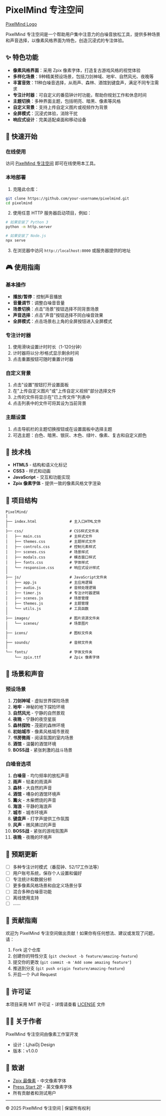 # PixelMind 专注空间

[PixelMind Logo](icons/logo.svg)

PixelMind 专注空间是一个帮助用户集中注意力的白噪音放松工具，提供多种场景和声音选择，以像素风格界面为特色，创造沉浸式的专注体验。

## ✨ 特色功能

- **像素风格界面**：采用 Zpix 像素字体，打造复古游戏风格的视觉体验
- **多样化场景**：9种精美预设场景，包括刀剑神域、地牢、自然风光、夜晚等
- **丰富音效**：11种白噪音选择，从雨声、森林、酒馆到键盘声，满足不同专注需求
- **专注计时器**：可自定义的番茄钟计时功能，帮助你规划工作和休息时间
- **主题切换**：多种界面主题，包括明亮、暗黑、像素等风格
- **自定义背景**：支持上传自定义图片或视频作为背景
- **全屏模式**：沉浸式体验，消除干扰
- **响应式设计**：完美适配桌面和移动设备

## 🚀 快速开始

### 在线使用

访问 [PixelMind 专注空间](https://rookie-00001.github.io/PixelMind/) 即可在线使用本工具。

### 本地部署

1. 克隆此仓库：

```bash
git clone https://github.com/your-username/pixelmind.git
cd pixelmind
```

2. 使用任意 HTTP 服务器启动项目，例如：

```bash
# 如果安装了 Python 3
python -m http.server

# 如果安装了 Node.js
npx serve
```

3. 在浏览器中访问 `http://localhost:8000` 或服务器提供的地址

## 🎮 使用指南

### 基本操作

- **播放/暂停**：控制声音播放
- **音量调节**：调整白噪音音量
- **场景切换**：点击"场景"按钮选择不同背景场景
- **声音选择**：点击"声音"按钮选择不同白噪音效果
- **全屏模式**：点击场景右上角的全屏按钮进入全屏模式

### 专注计时器

1. 使用滑块设置计时时长（1-120分钟）
2. 计时器将以分:秒格式显示剩余时间
3. 点击重置按钮可随时重置计时器

### 自定义背景

1. 点击"设置"按钮打开设置面板
2. 在"上传自定义图片"或"上传自定义视频"部分选择文件
3. 上传的文件将显示在"已上传文件"列表中
4. 点击列表中的文件可将其设为当前背景

### 主题设置

1. 点击导航栏的主题切换按钮或在设置面板中选择主题
2. 可选主题：白色、暗黑、银灰、木色、绿叶、像素、复古和自定义颜色

## 🔧 技术栈

- **HTML5** - 结构和语义化标记
- **CSS3** - 样式和动画
- **JavaScript** - 交互和功能实现
- **Zpix 像素字体** - 提供一致的像素风格文字渲染

## 📁 项目结构

```
PixelMind/
│
├── index.html               # 主入口HTML文件
│
├── css/                     # CSS样式文件夹
│   ├── main.css             # 主样式文件
│   ├── themes.css           # 主题样式文件
│   ├── controls.css         # 控制元素样式
│   ├── scenes.css           # 场景样式
│   ├── modals.css           # 模态窗口样式
│   ├── fonts.css            # 字体样式
│   └── responsive.css       # 响应式设计样式
│
├── js/                      # JavaScript文件夹
│   ├── app.js               # 主应用逻辑
│   ├── audio.js             # 音频处理逻辑
│   ├── timer.js             # 专注计时器逻辑
│   ├── scenes.js            # 场景管理
│   ├── themes.js            # 主题管理
│   └── utils.js             # 工具函数
│
├── images/                  # 图片资源文件夹
│   └── scenes/              # 场景图片
│
├── icons/                   # 图标文件夹
│
├── sounds/                  # 音频文件夹
│
└── fonts/                   # 字体文件夹
    └── zpix.ttf             # Zpix 像素字体
```

## 🎨 场景和声音

### 预设场景

1. **刀剑神域** - 虚拟世界探险场景
2. **地牢** - 神秘的地下探险环境
3. **自然风光** - 宁静的自然景观
4. **夜晚** - 宁静的夜空星辰
5. **森林探险** - 茂密的森林环境
6. **初始城市** - 像素风格城市景观
7. **书房微雨** - 阅读氛围的室内场景
8. **酒馆** - 温馨的酒馆环境
9. **BOSS战** - 紧张刺激的战斗场景

### 白噪音选项

1. **白噪音** - 均匀频率的放松声音
2. **雨声** - 轻柔的雨滴声
3. **森林** - 大自然的声音
4. **酒馆** - 嘈杂的酒馆环境声
5. **篝火** - 木柴燃烧的声音
6. **海浪** - 平静的海浪声
7. **城市** - 城市环境声
8. **键盘声** - 打字声提供工作氛围
9. **风声** - 微风拂过的声音
10. **BOSS战** - 紧张的游戏氛围声
11. **夜晚** - 夜晚的环境声

## 🔄 预期更新

- [ ] 多种专注计时模式（番茄钟、52/17工作法等）
- [ ] 用户账号系统，保存个人设置和偏好
- [ ] 专注统计和数据分析
- [ ] 更多像素风格场景和自定义场景分享
- [ ] 混合多种白噪音功能
- [ ] 离线使用支持
- [ ] ......

## 🤝 贡献指南

欢迎为 PixelMind 专注空间做出贡献！如果你有任何想法、建议或发现了问题，请：

1. Fork 这个仓库
2. 创建你的特性分支 (`git checkout -b feature/amazing-feature`)
3. 提交你的更改 (`git commit -m 'Add some amazing feature'`)
4. 推送到分支 (`git push origin feature/amazing-feature`)
5. 开启一个 Pull Request

## 📄 许可证

本项目采用 MIT 许可证 - 详情请查看 [LICENSE](LICENSE) 文件

## 👨‍💻 关于作者

PixelMind 专注空间由像素工作室开发

- 设计：LjhaiDj Design
- 版本：v1.0.0

## 🙏 致谢

- [Zpix 最像素](https://github.com/SolidZORO/zpix-pixel-font) - 中文像素字体
- [Press Start 2P](https://fonts.google.com/specimen/Press+Start+2P) - 英文像素字体
- 所有贡献者和测试用户

---

© 2025 PixelMind 专注空间 | 保留所有权利
